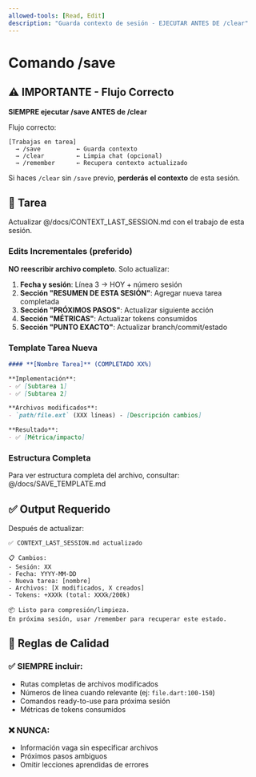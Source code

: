 ```yaml
---
allowed-tools: [Read, Edit]
description: "Guarda contexto de sesión - EJECUTAR ANTES DE /clear"
---
```


# Comando /save

## ⚠️ IMPORTANTE - Flujo Correcto

**SIEMPRE ejecutar /save ANTES de /clear**

Flujo correcto:
```
[Trabajas en tarea]
  → /save          ← Guarda contexto
  → /clear         ← Limpia chat (opcional)
  → /remember      ← Recupera contexto actualizado
```

Si haces `/clear` sin `/save` previo, **perderás el contexto** de esta sesión.

## 📝 Tarea

Actualizar @/docs/CONTEXT_LAST_SESSION.md con el trabajo de esta sesión.

### Edits Incrementales (preferido)

**NO reescribir archivo completo**. Solo actualizar:

1. **Fecha y sesión**: Línea 3 → HOY + número sesión
2. **Sección "RESUMEN DE ESTA SESIÓN"**: Agregar nueva tarea completada
3. **Sección "PRÓXIMOS PASOS"**: Actualizar siguiente acción
4. **Sección "MÉTRICAS"**: Actualizar tokens consumidos
5. **Sección "PUNTO EXACTO"**: Actualizar branch/commit/estado

### Template Tarea Nueva

```markdown
#### **[Nombre Tarea]** (COMPLETADO XX%)

**Implementación**:
- ✅ [Subtarea 1]
- ✅ [Subtarea 2]

**Archivos modificados**:
- `path/file.ext` (XXX líneas) - [Descripción cambios]

**Resultado**:
- ✅ [Métrica/impacto]
```

### Estructura Completa

Para ver estructura completa del archivo, consultar: @/docs/SAVE_TEMPLATE.md

## ✅ Output Requerido

Después de actualizar:

```
✅ CONTEXT_LAST_SESSION.md actualizado

📋 Cambios:
- Sesión: XX
- Fecha: YYYY-MM-DD
- Nueva tarea: [nombre]
- Archivos: [X modificados, X creados]
- Tokens: +XXXk (total: XXXk/200k)

📦 Listo para compresión/limpieza.
En próxima sesión, usar /remember para recuperar este estado.
```

## 🎯 Reglas de Calidad

### ✅ SIEMPRE incluir:
- Rutas completas de archivos modificados
- Números de línea cuando relevante (ej: `file.dart:100-150`)
- Comandos ready-to-use para próxima sesión
- Métricas de tokens consumidos

### ❌ NUNCA:
- Información vaga sin especificar archivos
- Próximos pasos ambiguos
- Omitir lecciones aprendidas de errores

